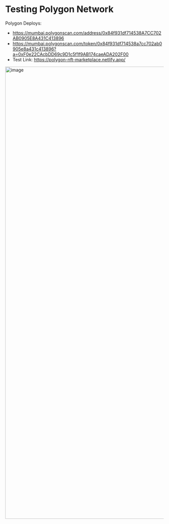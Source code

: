 # Testing Polygon Network

Polygon Deploys: 
- https://mumbai.polygonscan.com/address/0x84f931df714538A7CC702AB0905E8A431C413896
- https://mumbai.polygonscan.com/token/0x84f931df714538a7cc702ab0905e8a431c413896?a=0xF0e22CAcbDD69c9D1c5f1f9AB174caeADA202F00
- Test Link: https://polygon-nft-marketplace.netlify.app/

<img width="1440" alt="image" src="https://user-images.githubusercontent.com/24545141/168192590-98e69647-65f4-4ddc-9af6-a54d9bd48d39.png">
